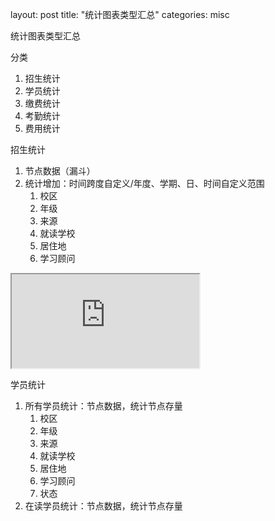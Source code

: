 layout: post
title: "统计图表类型汇总"
categories: misc

统计图表类型汇总

分类

1. 招生统计
2. 学员统计
3. 缴费统计
4. 考勤统计
5. 费用统计

招生统计

1. 节点数据（漏斗）
2. 统计增加：时间跨度自定义/年度、学期、日、时间自定义范围
   1. 校区
   2. 年级
   3. 来源
   4. 就读学校
   5. 居住地
   6. 学习顾问

<html>

<body>

<iframe src="http://zxymick.com/echart/newerp/jiedianshuju.html"></iframe>

</body>

</html>

学员统计

1. 所有学员统计：节点数据，统计节点存量
   1. 校区
   2. 年级
   3. 来源
   4. 就读学校
   5. 居住地
   6. 学习顾问
   7. 状态
2. 在读学员统计：节点数据，统计节点存量
